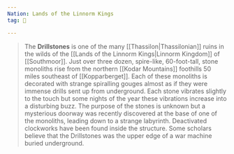 ```yaml
---
Nation: Lands of the Linnorm Kings
tag: 🌃

---
```


> The **Drillstones** is one of the many [[Thassilon|Thassilonian]] ruins in the wilds of the [[Lands of the Linnorm Kings|Linnorm Kingdom]] of [[Southmoor]]. Just over three dozen, spire-like, 60-foot-tall, stone monoliths rise from the northern [[Kodar Mountains]] foothills 50 miles southeast of [[Kopparberget]]. Each of these monoliths is decorated with strange spiralling gouges almost as if they were immense drills sent up from underground. Each stone vibrates slightly to the touch but some nights of the year these vibrations increase into a disturbing buzz. The purpose of the stones is unknown but a mysterious doorway was recently discovered at the base of one of the monoliths, leading down to a strange labyrinth. Deactivated clockworks have been found inside the structure. Some scholars believe that the Drillstones was the upper edge of a war machine buried underground.
